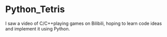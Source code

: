 # Python_Tetris
I saw a video of C/C++playing games on Bilibili, hoping to learn code ideas and implement it using Python.
